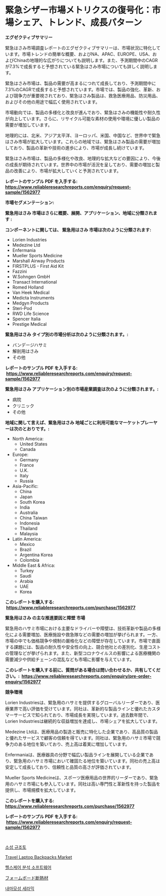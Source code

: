 <p><h1>緊急シザー市場メトリクスの復号化：市場シェア、トレンド、成長パターン</h1></p><p><strong>エグゼクティブサマリー</strong></p>
<p><p>緊急はさみ市場調査レポートのエグゼクティブサマリーは、市場状況に特化しています。市場トレンドの簡単な概要、およびNA、APAC、EUROPE、USA、およびChinaの地理的な広がりについても説明します。また、予測期間中のCAGRが7.3%で成長すると予想されている緊急はさみ市場についても詳しく説明します。</p><p>緊急はさみ市場は、製品の需要が高まるにつれて成長しており、予測期間中に7.3%のCAGRで成長すると予想されています。市場では、製品の強化、革新、および競争力が重要視されており、緊急はさみ製品は、救急医療用品、防災用品、およびその他の用途で幅広く使用されています。</p><p>市場動向では、製品の多様化と改良が進んでおり、緊急はさみの機能性や耐久性が向上しています。さらに、リサイクル可能な素材の使用や環境に優しい製品の需要が増加しています。</p><p>地理的には、北米、アジア太平洋、ヨーロッパ、米国、中国など、世界中で緊急はさみ市場が拡大しています。これらの地域では、緊急はさみ製品の需要が増加しており、製品の革新や技術の進歩により、市場が成長し続けています。</p><p>緊急はさみ市場は、製品の多様化や改良、地理的な拡大などの要因により、今後の成長が期待されています。世界中の市場が活況を呈しており、需要の増加と製品の改善により、市場が拡大していくと予測されています。</p></p>
<p><strong>レポートのサンプル PDF を入手する: <a href="https://www.reliableresearchreports.com/enquiry/request-sample/1562977">https://www.reliableresearchreports.com/enquiry/request-sample/1562977</a></strong></p>
<p><strong>市場セグメンテーション:</strong></p>
<p><strong> 緊急用はさみ 市場はさらに概要、展開、アプリケーション、地域に分類されます :</strong></p>
<p><strong>コンポーネントに関しては、 緊急用はさみ 市場は次のように分類されます: &nbsp;</strong></p>
<p><ul><li>Lorien Industries</li><li>Medezine Ltd</li><li>Enfermania</li><li>Mueller Sports Medicine</li><li>Marshall Airway Products</li><li>FIRSTPLUS - First Aid Kit</li><li>Fazzini</li><li>W.Sohngen GmbH</li><li>Transact International</li><li>Romed Holland</li><li>Van Heek Medical</li><li>Medicta Instruments</li><li>Medgyn Products</li><li>Steri-Pod</li><li>RWD Life Science</li><li>Spencer Italia</li><li>Prestige Medical</li></ul></p>
<p><strong> 緊急用はさみ タイプ別の市場分析は次のように分類されます。:</strong></p>
<p><ul><li>バンデージハサミ</li><li>解剖用はさみ</li><li>その他</li></ul></p>
<p><strong>レポートのサンプル PDF を入手する: &nbsp;<a href="https://www.reliableresearchreports.com/enquiry/request-sample/1562977">https://www.reliableresearchreports.com/enquiry/request-sample/1562977</a></strong></p>
<p><strong> 緊急用はさみ アプリケーション別の市場産業調査は次のように分類されます。:</strong></p>
<p><ul><li>病院</li><li>クリニック</li><li>その他</li></ul></p>
<p><strong>地域に関して言えば、緊急用はさみ 地域ごとに利用可能なマーケットプレーヤーは次のとおりです。:</strong></p>
<p><ul>
    <li>
        North America:
        <ul>
            <li>United States</li>
            <li>Canada</li>
        </ul>
    </li>
    <li>
        Europe:
        <ul>
            <li>Germany</li>
            <li>France</li>
            <li>U.K.</li>
            <li>Italy</li>
            <li>Russia</li>
        </ul>
    </li>
    <li>
        Asia-Pacific:
        <ul>
            <li>China</li>
            <li>Japan</li>
            <li>South Korea</li>
            <li>India</li>
            <li>Australia</li>
            <li>China Taiwan</li>
            <li>Indonesia</li>
            <li>Thailand</li>
            <li>Malaysia</li>
        </ul>
    </li>
    <li>
        Latin America:
        <ul>
            <li>Mexico</li>
            <li>Brazil</li>
            <li>Argentina Korea</li>
            <li>Colombia</li>
        </ul>
    </li>
    <li>
        Middle East & Africa:
        <ul>
            <li>Turkey</li>
            <li>Saudi</li>
            <li>Arabia</li>
            <li>UAE</li>
            <li>Korea</li>
        </ul>
    </li>
    </ul></p>
<p><strong>このレポートを購入する: &nbsp;<a href="https://www.reliableresearchreports.com/purchase/1562977">https://www.reliableresearchreports.com/purchase/1562977</a></strong></p>
<p><strong>緊急用はさみ の主な推進要因と障壁 市場</strong></p>
<p><p>緊急用のハサミ市場における主要なドライバーや障壁は、技術革新や製品の多様化による需要増加、医療施設や救急隊などの需要の増加が挙げられます。一方、市場の中でも価格競争や規制の厳格化などの障壁が存在しています。市場で直面する課題には、製品の耐久性や安全性の向上、競合他社との差別化、生産コストの管理などが挙げられます。また、新型コロナウイルスの影響による医療機関の需要減少や供給チェーンの混乱なども市場に影響を与えています。</p></p>
<p><strong>このレポートを購入する前に、質問がある場合は問い合わせるか、共有してください。:&nbsp; <a href="https://www.reliableresearchreports.com/enquiry/pre-order-enquiry/1562977">https://www.reliableresearchreports.com/enquiry/pre-order-enquiry/1562977</a></strong></p>
<p><strong>競争環境</strong></p>
<p><p>Lorien Industriesは、緊急用のハサミを提供するグローバルリーダーであり、医療業界で高い評価を受けています。同社は、革新的な製品ラインと優れたカスタマーサービスで知られており、市場成長を実現しています。過去数年間で、Lorien Industriesは継続的な収益増加を達成し、市場シェアを拡大しています。</p><p>Medezine Ltdは、医療用品の製造と販売に特化した企業であり、高品質の製品と優れたサービスで顧客の信頼を得ています。同社は、緊急用のハサミ市場で競争力のある地位を築いており、売上高は着実に増加しています。</p><p>Enfermaniaは、医療器具の分野で幅広い製品ラインを展開している企業であり、緊急用のハサミ市場において確固たる地位を築いています。同社の売上高は安定して成長しており、信頼性と品質の高さが評価されています。</p><p>Mueller Sports Medicineは、スポーツ医療用品の世界的リーダーであり、緊急用のハサミ市場にも参入しています。同社は高い専門性と革新性を持った製品を提供し、市場規模を拡大しています。</p></p>
<p><strong>このレポートを購入する: &nbsp; <a href="https://www.reliableresearchreports.com/purchase/1562977">https://www.reliableresearchreports.com/purchase/1562977</a></strong></p>
<p><strong>レポートのサンプル PDF を入手する: &nbsp;<a href="https://www.reliableresearchreports.com/enquiry/request-sample/1562977">https://www.reliableresearchreports.com/enquiry/request-sample/1562977</a></strong><strong></strong></p>
<p>&nbsp;</p>
<p><p><a href="https://github.com/crfsywufhm81415/Market-Research-Report-List-1/blob/main/37213084657.md">소성 규조토</a></p><p><a href="https://github.com/RickHolmes3/Market-Research-Report-List-4/blob/main/travel-laptop-backpacks-market.md">Travel Laptop Backpacks Market</a></p><p><a href="https://medium.com/@percyhagernes9778/%ED%97%AC%EC%8A%A4%EC%BC%80%EC%96%B4-%EB%B6%84%EC%84%9D-%EC%86%8C%ED%94%84%ED%8A%B8%EC%9B%A8%EC%96%B4-%EC%8B%9C%EC%9E%A5-%EA%B7%9C%EB%AA%A8-%EB%B0%8F-%EC%8B%9C%EC%9E%A5-%EB%8F%99%ED%96%A5-%EC%99%84%EB%B2%BD%ED%95%9C-%EC%82%B0%EC%97%85-%EA%B0%9C%EC%9A%94-2024%EB%85%84%EB%B6%80%ED%84%B0-2031%EB%85%84%EA%B9%8C%EC%A7%80-b73b2b19ca1d">헬스케어 분석 소프트웨어</a></p><p><a href="https://medium.com/@briaabshire64/%E3%83%95%E3%82%A9%E3%83%BC%E3%83%A0%E3%83%9C%E3%83%BC%E3%83%89%E6%96%AD%E7%86%B1%E6%9D%90%E5%B8%82%E5%A0%B4%E5%88%86%E6%9E%90%E3%81%8A%E3%82%88%E3%81%B32024%E5%B9%B4%E3%81%8B%E3%82%892031%E5%B9%B4%E3%81%BE%E3%81%A7%E3%81%AE%E4%BA%88%E6%B8%AC%E3%82%B5%E3%82%A4%E3%82%BA-849b6aad4dac">フォームボード断熱材</a></p><p><a href="https://github.com/vs10l4sfg5c/Market-Research-Report-List-1/blob/main/94764444658.md">내마모성 세라믹</a></p></p>
